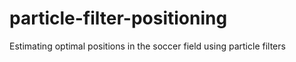 # particle-filter-positioning
Estimating optimal positions in the soccer field using particle filters
